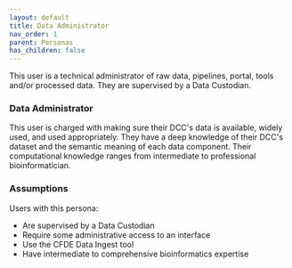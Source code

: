 ```yaml
---
layout: default
title: Data Administrator
nav_order: 1
parent: Personas
has_children: false
---
```


This user is a technical administrator of raw data, pipelines, portal, tools and/or processed data. They are supervised by a Data Custodian.

### Data Administrator

This user is charged with making sure their DCC's data is available, widely used, and used appropriately. 
They have a deep knowledge of their DCC's dataset and the semantic meaning of each data component.
Their computational knowledge ranges from intermediate to professional bioinformatician.

### Assumptions

Users with this persona:

-   Are supervised by a Data Custodian
-   Require some administrative access to an interface
-   Use the CFDE Data Ingest tool
-   Have intermediate to comprehensive bioinformatics expertise
